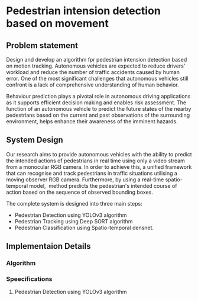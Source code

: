 # Pedestrian intension detection based on movement

## Problem statement
Design and develop an algorithm fpr pedestrian intension detection based on motion tracking.
           Autonomous vehicles are expected to reduce drivers’ workload and  reduce the number of traffic accidents caused by human error.
One of the most significant challenges that autonomous vehicles still confront is a lack of comprehensive understanding of human behavior.

Behaviour prediction plays a pivotal role in autonomous driving  applications as it supports efficient decision making and enables risk  assessment.
The function of an autonomous vehicle to predict the future states of the  nearby pedestrians based on the current and past observations of the  surrounding environment, helps enhance their awareness of the imminent  hazards.

## System Design

Our research aims to provide autonomous vehicles with the ability to predict the intended actions of pedestrians in real time using only a video stream from a monocular RGB camera. In order to achieve this, a unified framework that can recognise and track pedestrians in traffic situations utilising a moving observer RGB camera. Furthermore, by using a real-time spatio-temporal model,  method predicts the pedestrian's intended course of action based on the sequence of observed bounding boxes.

The complete system is designed into three main steps:
* Pedestrian Detection using YOLOv3 algorithm
* Pedestrian Tracking using Deep SORT algorithm
* Pedestrian Classification using Spatio-temporal densnet.

## Implementaion Details

### Algorithm

### Speecifications
1. Pedestrian Detection using YOLOv3 algorithm



